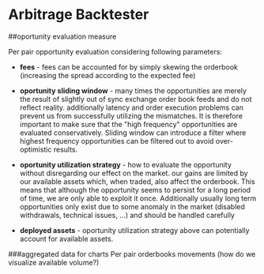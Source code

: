 # Arbitrage Backtester

##oportunity evaluation measure

Per pair opportunity evaluation considering following parameters:

- **fees** - fees can be accounted for by simply skewing the orderbook (increasing the spread according to the expected fee)

- **oportunity sliding window** - many times the opportunities are merely the result of slightly out of sync exchange order book feeds
      and do not reflect reality. additionally latency and order execution problems can prevent us from successfully utilizing the mismatches.
      It is therefore important to make sure that the "high frequency" opportunities are evaluated conservatively.
      Sliding window can introduce a filter where highest frequency opportunities can be filtered out to avoid over-optimistic results.

- **oportunity utilization strategy** - how to evaluate the opportunity without disregarding our effect on the market.
    our gains are limited by our available assets which, when traded, also affect the orderbook. This means that although
    the opportunity seems to persist for a long period of time, we are only able to exploit it once. Additionally usually long term
    opportunities only exist due to some anomaly in the market (disabled withdrawals, technical issues, ...) and should be handled carefully

- **deployed assets** - oportunity utilization strategy above can potentially account for available assets.

###aggregated data for charts
Per pair orderbooks movements (how do we visualize available volume?)



